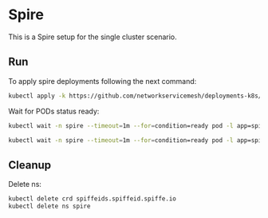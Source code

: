 # Spire

This is a Spire setup for the single cluster scenario.

## Run

To apply spire deployments following the next command:
```bash
kubectl apply -k https://github.com/networkservicemesh/deployments-k8s/examples/spire/single_cluster/?ref=87e1f20545c4f7ba3636563e7994f37136eff73a
```

Wait for PODs status ready:
```bash
kubectl wait -n spire --timeout=1m --for=condition=ready pod -l app=spire-server
```
```bash
kubectl wait -n spire --timeout=1m --for=condition=ready pod -l app=spire-agent
```

## Cleanup

Delete ns:
```bash
kubectl delete crd spiffeids.spiffeid.spiffe.io
kubectl delete ns spire
```

